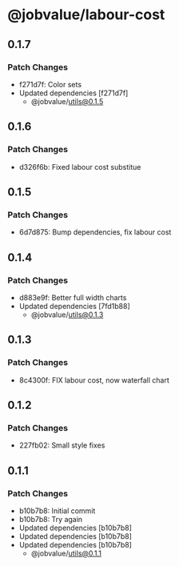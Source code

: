 # @jobvalue/labour-cost

## 0.1.7

### Patch Changes

- f271d7f: Color sets
- Updated dependencies [f271d7f]
  - @jobvalue/utils@0.1.5

## 0.1.6

### Patch Changes

- d326f6b: Fixed labour cost substitue

## 0.1.5

### Patch Changes

- 6d7d875: Bump dependencies, fix labour cost

## 0.1.4

### Patch Changes

- d883e9f: Better full width charts
- Updated dependencies [7fd1b88]
  - @jobvalue/utils@0.1.3

## 0.1.3

### Patch Changes

- 8c4300f: FIX labour cost, now waterfall chart

## 0.1.2

### Patch Changes

- 227fb02: Small style fixes

## 0.1.1

### Patch Changes

- b10b7b8: Initial commit
- b10b7b8: Try again
- Updated dependencies [b10b7b8]
- Updated dependencies [b10b7b8]
- Updated dependencies [b10b7b8]
  - @jobvalue/utils@0.1.1
